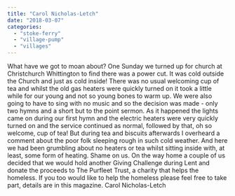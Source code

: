 ```yaml
---
title: "Carol Nicholas-Letch"
date: "2018-03-07"
categories: 
  - "stoke-ferry"
  - "village-pump"
  - "villages"
---
```


What have we got to moan about? One Sunday we turned up for church at Christchurch Whittington to find there was a power cut. It was cold outside the Church and just as cold inside! There was no usual welcoming cup of tea and whilst the old gas heaters were quickly turned on it took a little while for our young and not so young bones to warm up. We were also going to have to sing with no music and so the decision was made - only two hymns and a short but to the point sermon. As it happened the lights came on during our first hymn and the electric heaters were very quickly turned on and the service continued as normal, followed by that, oh so welcome, cup of tea! But during tea and biscuits afterwards I overheard a comment about the poor folk sleeping rough in such cold weather. And here we had been grumbling about no heaters or tea whilst sitting inside with, at least, some form of heating. Shame on us. On the way home a couple of us decided that we would hold another Giving Challenge during Lent and donate the proceeds to The Purfleet Trust, a charity that helps the homeless. If you too would like to help the homeless please feel free to take part, details are in this magazine. Carol Nicholas-Letch
